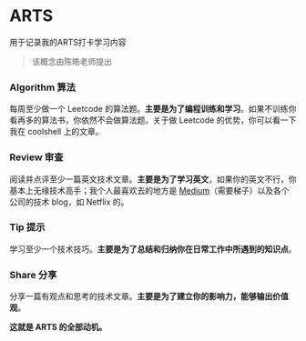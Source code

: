 # ARTS
用于记录我的ARTS打卡学习内容


> 该概念由陈皓老师提出

### **Algorithm 算法**

每周至少做一个 Leetcode 的算法题。**主要是为了编程训练和学习**。如果不训练你看再多的算法书，你依然不会做算法题。关于做 Leetcode 的优势，你可以看一下我在 coolshell 上的文章。

### **Review 审查**

阅读并点评至少一篇英文技术文章。**主要是为了学习英文**，如果你的英文不行，你基本上无缘技术高手；我个人最喜欢去的地方是 [Medium](https://medium.com/)（需要梯子）以及各个公司的技术 blog，如 Netflix 的。

### **Tip 提示**

学习至少一个技术技巧。**主要是为了总结和归纳你在日常工作中所遇到的知识点**。

### **Share 分享**

分享一篇有观点和思考的技术文章。**主要是为了建立你的影响力，能够输出价值观**。

**这就是 ARTS 的全部动机。**
